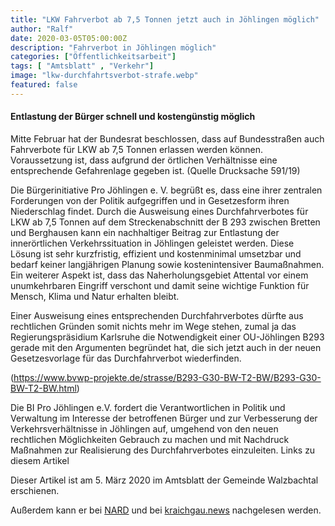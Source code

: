 ```yaml
---
title: "LKW Fahrverbot ab 7,5 Tonnen jetzt auch in Jöhlingen möglich"
author: "Ralf"
date: 2020-03-05T05:00:00Z
description: "Fahrverbot in Jöhlingen möglich"
categories: ["Öffentlichkeitsarbeit"]
tags: [ "Amtsblatt" , "Verkehr"]
image: "lkw-durchfahrtsverbot-strafe.webp"
featured: false
---
```

#### Entlastung der Bürger schnell und kostengünstig möglich

Mitte Februar hat der Bundesrat beschlossen, dass auf Bundesstraßen auch Fahrverbote für LKW ab 7,5 Tonnen erlassen werden können. Voraussetzung ist, dass aufgrund der örtlichen Verhältnisse eine entsprechende Gefahrenlage gegeben ist. (Quelle Drucksache 591/19)

Die Bürgerinitiative Pro Jöhlingen e. V. begrüßt es, dass eine ihrer zentralen Forderungen von der Politik aufgegriffen und in Gesetzesform ihren Niederschlag findet. Durch die Ausweisung eines Durchfahrverbotes für LKW ab 7,5 Tonnen auf dem Streckenabschnitt der B 293 zwischen Bretten und Berghausen kann ein nachhaltiger Beitrag zur Entlastung der innerörtlichen Verkehrssituation in Jöhlingen geleistet werden. Diese Lösung ist sehr kurzfristig, effizient und kostenminimal umsetzbar und bedarf keiner langjährigen Planung sowie kostenintensiver Baumaßnahmen. Ein weiterer Aspekt ist, dass das Naherholungsgebiet Attental vor einem unumkehrbaren Eingriff verschont und damit seine wichtige Funktion für Mensch, Klima und Natur erhalten bleibt.

Einer Ausweisung eines entsprechenden Durchfahrverbotes dürfte aus rechtlichen Gründen somit nichts mehr im Wege stehen, zumal ja das Regierungspräsidium Karlsruhe die Notwendigkeit einer OU-Jöhlingen B293 gerade mit den Argumenten begründet hat, die sich jetzt auch in der neuen Gesetzesvorlage für das Durchfahrverbot wiederfinden.

(https://www.bvwp-projekte.de/strasse/B293-G30-BW-T2-BW/B293-G30-BW-T2-BW.html)

Die BI Pro Jöhlingen e.V. fordert die Verantwortlichen in Politik und Verwaltung im Interesse der betroffenen Bürger und zur Verbesserung der Verkehrsverhältnisse in Jöhlingen auf, umgehend von den neuen rechtlichen Möglichkeiten Gebrauch zu machen und mit Nachdruck Maßnahmen zur Realisierung des Durchfahrverbotes einzuleiten.
Links zu diesem Artikel

Dieser Artikel ist am 5. März 2020 im Amtsblatt der Gemeinde Walzbachtal erschienen.

Außerdem kann er bei [NARD](https://nadr.de/fahrverbot-moeglich/) und bei [kraichgau.news](https://kraichgau.news/region/c-politik-wirtschaft/lkw-fahrverbot-ab-75-tonnen-jetzt-auch-in-joehlingen-moeglich_a55012) nachgelesen werden.
